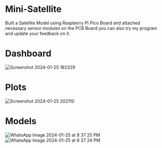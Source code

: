 # Mini-Satellite
Built a Satellite Model using Raspberry Pi Pico Board and attached necessary sensor modules on the PCB Board you can also try my program and update your feedback on it.
# Dashboard
![Screenshot 2024-01-25 182329](https://github.com/bala5000/Mini-Satellite/assets/95612640/19b15cd5-3b7d-4de4-82a2-226ec6d991f4)
# Plots
![Screenshot 2024-01-25 202110](https://github.com/bala5000/Mini-Satellite/assets/95612640/703d4149-65e6-461f-ba36-6061b4e6f2e6)
# Models
![WhatsApp Image 2024-01-25 at 8 37 25 PM](https://github.com/bala5000/Mini-Satellite/assets/95612640/7e53442d-a618-4f1e-bd1d-28258ef584c2)
![WhatsApp Image 2024-01-25 at 8 37 24 PM](https://github.com/bala5000/Mini-Satellite/assets/95612640/a4c20938-fe80-4c6c-9542-9e04dece9a3a)
